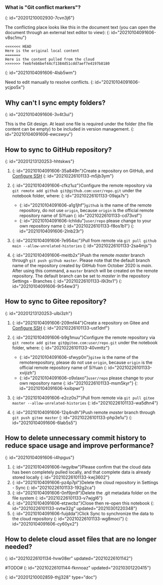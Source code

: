 ### What is "Git conflict markers"?
{: id="20201210002930-7cvn3j6"}

The conflicting place looks like this in the document text (you can open the document through an external text editor to view):
{: id="20210104091606-v8sc1mu"}

```plaintext
<<<<<<< HEAD
Here is the original local content
=======
Here is the content pulled from the cloud
>>>>>>> feebfeb6bef44cf1384d51cdd7aef7e4197b8180
```
{: id="20210104091606-4lsb5wm"}

Need to edit manually to resolve conflicts.
{: id="20210104091606-ycjpo5x"}

## Why can't I sync empty folders?
{: id="20210104091606-3v4t3ui"}

This is the Git design. At least one file is required under the folder (the file content can be empty) to be included in version management.
{: id="20210104091606-ewcswyu"}

## How to sync to GitHub repository?
{: id="20201213120253-hhtskws"}

1. {: id="20210104091606-35a849n"}Create a repository on GitHub, and [Configure SSH](https://docs.github.com/en/free-pro-team@latest/github/authenticating-to-github/connecting-to-github-with-ssh)
   {: id="20210226101133-m5jb3ym"}
2. {: id="20210104091606-cfkz1uz"}Configure the remote repository via `git remote add github git@github.com:user/repo.git` under the notebook folder, where:
   {: id="20210226101133-09aja7s"}

   * {: id="20210104091606-a1g1jhf"}`github` is the name of the remote repository, do not use `origin`, because `origin` is the official remote repository name of SiYuan
     {: id="20210226101133-cd73vsf"}
   * {: id="20210104091606-lchlidu"}`user/repo` please change to your own repository name
     {: id="20210226101133-f8os1b1"}
   {: id="20210104091606-2lnb23r"}
3. {: id="20210104091606-7e954xc"}Pull from remote via `git pull github main --allow-unrelated-histories`
   {: id="20210226101133-2sa4mjs"}
4. {: id="20210104091606-meitb2x"}Push the remote *master* branch through `git push github master`. Please note that the default branch name of the repository created by GitHub from October 2020 is *main*. After using this command, a `master` branch will be created on the remote repository. The default branch can be set to *master* in the repository Settings - Branches
   {: id="20210226101133-i9i3tx1"}
{: id="20210104091606-9r54ew3"}

## How to sync to Gitee repository?
{: id="20201213120253-ulbi3zh"}

1. {: id="20210104091606-209mf44"}Create a repository on Gitee and [Configure SSH](https://gitee.com/help/articles/4191)
   {: id="20210226101133-ust1dnf"}
2. {: id="20210104091606-b9g1muu"}Configure the remote repository via `git remote add gitee git@gitee.com:user/repo.git` under the notebook folder, where:
   {: id="20210226101133-40vmttz"}

   * {: id="20210104091606-sfwyp0n"}`gitee` is the name of the remoterepository, please do not use `origin`, because `origin` is the official remote repository name of SiYuan
     {: id="20210226101133-xvijizh"}
   * {: id="20210104091606-o9xlaxo"}`user/repo` please change to your own repository name
     {: id="20210226101133-msm5kyr"}
   {: id="20210104091606-kxibpwr"}
3. {: id="20210104091606-e2cz0s7"}Pull from remote via `git pull gitee master --allow-unrelated-histories`
   {: id="20210226101133-wa5dhn4"}
4. {: id="20210104091606-12q4ndh"}Push remote *master* branch through `git push gitee master`
   {: id="20210226101133-php3e1u"}
{: id="20210104091606-6lab5s5"}

## How to delete unnecessary commit history to reduce space usage and improve performance?
{: id="20210104091606-i4hpgus"}

1. {: id="20210104091606-lwgyibw"}Please confirm that the cloud data has been completely pulled locally, and that complete data is already stored locally
   {: id="20210226101133-kwj3602"}
2. {: id="20210104091606-pz4p7pl"}Delete the cloud repository in Settings - Sync
   {: id="20210226101133-192g2ca"}
3. {: id="20210104091606-0nf9jm9"}Delete the .git metadata folder on the file system
   {: id="20210226101133-v7wjgl6"}
4. {: id="20210104091606-etzwcbz"}Close then re-open this notebook
   {: id="20210226101133-svtw32g" updated="20210301220348"}
5. {: id="20210104091606-fuijdda"}Click Sync to synchronize the data to the cloud repository
   {: id="20210226101133-wg8moci"}
{: id="20210104091606-cy60yx2"}

## How to delete cloud asset files that are no longer needed?
{: id="20210226101134-hvw08er" updated="20210226101142"}

#TODO#
{: id="20210226101144-fknnoaz" updated="20210301220415"}


{: id="20201210002859-thjj328" type="doc"}
